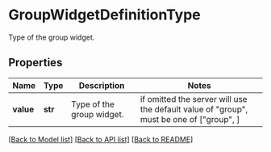 # GroupWidgetDefinitionType

Type of the group widget.
## Properties
Name | Type | Description | Notes
------------ | ------------- | ------------- | -------------
**value** | **str** | Type of the group widget. |  if omitted the server will use the default value of "group",  must be one of ["group", ]

[[Back to Model list]](README.md#documentation-for-models) [[Back to API list]](README.md#documentation-for-api-endpoints) [[Back to README]](README.md)


